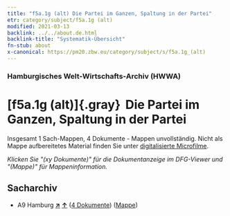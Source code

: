 ```yaml
---
title: "f5a.1g (alt) Die Partei im Ganzen, Spaltung in der Partei"
etr: category/subject/f5a.1g (alt)
modified: 2021-03-13
backlink: ../../about.de.html
backlink-title: "Systematik-Übersicht"
fn-stub: about
x-canonical: https://pm20.zbw.eu/category/subject/s/f5a.1g_(alt)
---
```


### Hamburgisches Welt-Wirtschafts-Archiv (HWWA)
# [f5a.1g (alt)]{.gray}&#8201; Die Partei im Ganzen, Spaltung in der Partei&#160; 




Insgesamt 1 Sach-Mappen, 4 Dokumente - Mappen unvollständig.
Nicht als Mappe aufbereitetes Material finden Sie unter [digitalisierte Microfilme](/film/h1_sh.de.html).

_Klicken Sie "(xy Dokumente)" für die Dokumentanzeige im DFG-Viewer und "(Mappe)" für Mappeninformation._

## Sacharchiv



- A9 Hamburg [**&nearr;**](../../../geo/i/140905/about.de.html "Hamburg (alle Mappen)") [**&uarr;**](../../../geo/about.de.html#A9 "Ländersystematik") (<a href="https://pm20.zbw.eu/dfgview/sh/140905,144428" title="über: Hamburg : Die Partei im Ganzen, Spaltung in der Partei" target="_blank">4 Dokumente</a>) ([Mappe](../../../../folder/sh/1409xx/140905/1444xx/144428/about.de.html))


